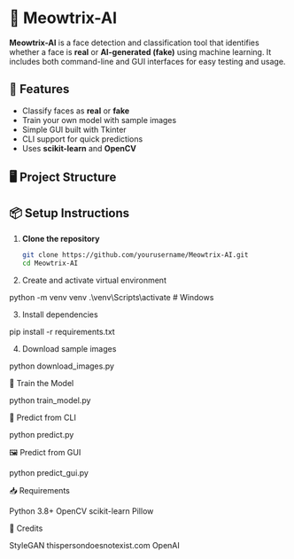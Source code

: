 # 🐾 Meowtrix-AI

**Meowtrix-AI** is a face detection and classification tool that identifies whether a face is **real** or **AI-generated (fake)** using machine learning. It includes both command-line and GUI interfaces for easy testing and usage.

## 🚀 Features

- Classify faces as **real** or **fake**
- Train your own model with sample images
- Simple GUI built with Tkinter
- CLI support for quick predictions
- Uses **scikit-learn** and **OpenCV**

## 🖥️ Project Structure



## 📦 Setup Instructions

1. **Clone the repository**
   ```bash
   git clone https://github.com/yourusername/Meowtrix-AI.git
   cd Meowtrix-AI

2. Create and activate virtual environment

python -m venv venv
.\venv\Scripts\activate   # Windows


3. Install dependencies

pip install -r requirements.txt

4. Download sample images

python download_images.py

🧠 Train the Model

python train_model.py

🧪 Predict from CLI

python predict.py

🖼️ Predict from GUI

python predict_gui.py

📥 Requirements

Python 3.8+
OpenCV
scikit-learn
Pillow

🙌 Credits

StyleGAN
thispersondoesnotexist.com
OpenAI 

